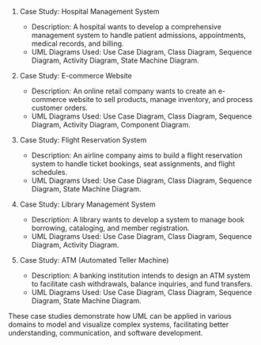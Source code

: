 

1. Case Study: Hospital Management System
   - Description: A hospital wants to develop a comprehensive management system to handle patient admissions, appointments, medical records, and billing.
   - UML Diagrams Used: Use Case Diagram, Class Diagram, Sequence Diagram, Activity Diagram, State Machine Diagram.

2. Case Study: E-commerce Website
   - Description: An online retail company wants to create an e-commerce website to sell products, manage inventory, and process customer orders.
   - UML Diagrams Used: Use Case Diagram, Class Diagram, Sequence Diagram, Activity Diagram, Component Diagram.

3. Case Study: Flight Reservation System
   - Description: An airline company aims to build a flight reservation system to handle ticket bookings, seat assignments, and flight schedules.
   - UML Diagrams Used: Use Case Diagram, Class Diagram, Sequence Diagram, State Machine Diagram.

4. Case Study: Library Management System
   - Description: A library wants to develop a system to manage book borrowing, cataloging, and member registration.
   - UML Diagrams Used: Use Case Diagram, Class Diagram, Sequence Diagram, Activity Diagram.

5. Case Study: ATM (Automated Teller Machine)
   - Description: A banking institution intends to design an ATM system to facilitate cash withdrawals, balance inquiries, and fund transfers.
   - UML Diagrams Used: Use Case Diagram, Class Diagram, Sequence Diagram, State Machine Diagram.

These case studies demonstrate how UML can be applied in various domains to model and visualize complex systems, facilitating better understanding, communication, and software development.

